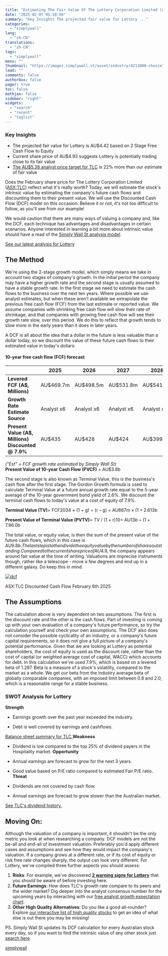 ```yaml
---
title: "Estimating The Fair Value Of The Lottery Corporation Limited (ASX:TLC)"
date: "2025-02-07 05:10:56"
summary: "Key Insights The projected fair value for Lottery ..."
categories:
  - "simplywall"
lang:
  - "zh-CN"
translations:
  - "zh-CN"
tags:
  - "simplywall"
menu: ""
thumbnail: "https://images.simplywall.st/asset/industry/4211000-choice1-main-header/1585186648041"
lead: ""
comments: false
authorbox: false
pager: true
toc: false
mathjax: false
sidebar: "right"
widgets:
  - "search"
  - "recent"
  - "taglist"
---
```


### Key Insights

* The projected fair value for Lottery is AU$4.42 based on 2 Stage Free Cash Flow to Equity
* Current share price of AU$4.93 suggests Lottery is potentially trading close to its fair value
* [The AU$5.38 analyst price target for TLC](https://simplywall.st/stocks/au/consumer-services/asx-tlc/lottery-shares/valuation) is 22% more than our estimate of fair value

Does the February share price for The Lottery Corporation Limited ([ASX:TLC](https://simplywall.st/stocks/au/consumer-services/asx-tlc/lottery-shares)) reflect what it's really worth? Today, we will estimate the stock's intrinsic value by estimating the company's future cash flows and discounting them to their present value. We will use the Discounted Cash Flow (DCF) model on this occasion. Believe it or not, it's not too difficult to follow, as you'll see from our example!

We would caution that there are many ways of valuing a company and, like the DCF, each technique has advantages and disadvantages in certain scenarios. Anyone interested in learning a bit more about intrinsic value should have a read of the [Simply Wall St analysis model](https://github.com/SimplyWallSt/Company-Analysis-Model/blob/master/MODEL.markdown#discounted-cash-flow-dcf).

 [See our latest analysis for Lottery](https://simplywall.st/stocks/au/consumer-services/asx-tlc/lottery-shares) 

The Method
----------

We're using the 2-stage growth model, which simply means we take in account two stages of company's growth. In the initial period the company may have a higher growth rate and the second stage is usually assumed to have a stable growth rate. In the first stage we need to estimate the cash flows to the business over the next ten years. Where possible we use analyst estimates, but when these aren't available we extrapolate the previous free cash flow (FCF) from the last estimate or reported value. We assume companies with shrinking free cash flow will slow their rate of shrinkage, and that companies with growing free cash flow will see their growth rate slow, over this period. We do this to reflect that growth tends to slow more in the early years than it does in later years.

A DCF is all about the idea that a dollar in the future is less valuable than a dollar today, so we discount the value of these future cash flows to their estimated value in today's dollars:

#### 10-year free cash flow (FCF) forecast

|  | **2025** | **2026** | **2027** | **2028** | **2029** | **2030** | **2031** | **2032** | **2033** | **2034** |
| --- | --- | --- | --- | --- | --- | --- | --- | --- | --- | --- |
| **Levered FCF (A$, Millions)** | AU$469.7m | AU$498.5m | AU$531.8m | AU$541.0m | AU$570.0m | AU$591.1m | AU$610.9m | AU$630.0m | AU$648.7m | AU$667.2m |
| **Growth Rate Estimate Source** | Analyst x6 | Analyst x6 | Analyst x6 | Analyst x1 | Analyst x1 | Est @ 3.70% | Est @ 3.36% | Est @ 3.13% | Est @ 2.96% | Est @ 2.85% |
| **Present Value (A$, Millions) Discounted @ 7.9%** | AU$435 | AU$428 | AU$424 | AU$399 | AU$390 | AU$375 | AU$359 | AU$343 | AU$328 | AU$312 |

*("Est" = FCF growth rate estimated by Simply Wall St)*  
**Present Value of 10-year Cash Flow (PVCF)** = AU$3.8b

The second stage is also known as Terminal Value, this is the business's cash flow after the first stage. The Gordon Growth formula is used to calculate Terminal Value at a future annual growth rate equal to the 5-year average of the 10-year government bond yield of 2.6%. We discount the terminal cash flows to today's value at a cost of equity of 7.9%.

**Terminal Value (TV)**= FCF2034 × (1 + g) ÷ (r – g) = AU$667m× (1 + 2.6%) ÷ (7.9%– 2.6%) = AU$13b

**Present Value of Terminal Value (PVTV)**= TV / (1 + r)10= AU$13b÷ ( 1 + 7.9%)10= AU$6.0b

The total value, or equity value, is then the sum of the present value of the future cash flows, which in this case is AU$9.8b. The last step is to then divide the equity value by the number of shares outstanding. Compared to the current share price of AU$4.9, the company appears around fair value at the time of writing. Valuations are imprecise instruments though, rather like a telescope - move a few degrees and end up in a different galaxy. Do keep this in mind.

[![dcf](https://images.simplywall.st/asset/chart/1774495530-dcf-1-dark/1738872881902)](https://simplywall.st/stocks/au/consumer-services/asx-tlc/lottery-shares/valuation)

ASX:TLC Discounted Cash Flow February 6th 2025

The Assumptions
---------------

The calculation above is very dependent on two assumptions. The first is the discount rate and the other is the cash flows. Part of investing is coming up with your own evaluation of a company's future performance, so try the calculation yourself and check your own assumptions. The DCF also does not consider the possible cyclicality of an industry, or a company's future capital requirements, so it does not give a full picture of a company's potential performance. Given that we are looking at Lottery as potential shareholders, the cost of equity is used as the discount rate, rather than the cost of capital (or weighted average cost of capital, WACC) which accounts for debt. In this calculation we've used 7.9%, which is based on a levered beta of 1.287. Beta is a measure of a stock's volatility, compared to the market as a whole. We get our beta from the industry average beta of globally comparable companies, with an imposed limit between 0.8 and 2.0, which is a reasonable range for a stable business.

### SWOT Analysis for Lottery

**Strength**

* Earnings growth over the past year exceeded the industry.

* Debt is well covered by earnings and cashflows.

[Balance sheet summary for TLC.](https://simplywall.st/stocks/au/consumer-services/asx-tlc/lottery-shares/health)**Weakness**

* Dividend is low compared to the top 25% of dividend payers in the Hospitality market.
**Opportunity**

* Annual earnings are forecast to grow for the next 3 years.

* Good value based on P/E ratio compared to estimated Fair P/E ratio.
**Threat**

* Dividends are not covered by cash flow.

* Annual earnings are forecast to grow slower than the Australian market.

[See TLC's dividend history.](https://simplywall.st/stocks/au/consumer-services/asx-tlc/lottery-shares/dividend)

Moving On:
----------

Although the valuation of a company is important, it shouldn't be the only metric you look at when researching a company. DCF models are not the be-all and end-all of investment valuation. Preferably you'd apply different cases and assumptions and see how they would impact the company's valuation. If a company grows at a different rate, or if its cost of equity or risk free rate changes sharply, the output can look very different. For Lottery, we've compiled three further aspects you should assess:

1. **Risks**: For example, we've discovered [**2 warning signs for Lottery**](https://simplywall.st/stocks/au/consumer-services/asx-tlc/lottery-shares) that you should be aware of before investing here.
2. **Future Earnings**: How does TLC's growth rate compare to its peers and the wider market? Dig deeper into the analyst consensus number for the upcoming years by interacting with our [free analyst growth expectation chart](https://simplywall.st/stocks/au/consumer-services/asx-tlc/lottery-shares/future).
3. **Other High Quality Alternatives**: Do you like a good all-rounder? Explore [our interactive list of high quality stocks](https://simplywall.st/discover/investing-ideas/206/big-green-snowflakes) to get an idea of what else is out there you may be missing!

PS. Simply Wall St updates its DCF calculation for every Australian stock every day, so if you want to find the intrinsic value of any other stock just [search here](https://simplywall.st/discover/investing-ideas/157/popular-view).

[simplywall](https://simplywall.st/stocks/au/consumer-services/asx-tlc/lottery-shares/news/estimating-the-fair-value-of-the-lottery-corporation-limited)
